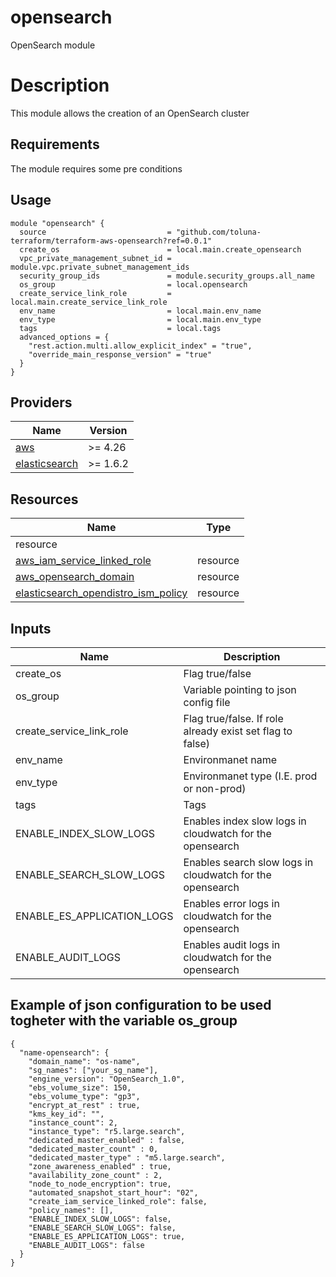# opensearch
OpenSearch module

# Description

This module allows the creation of an OpenSearch cluster

## Requirements
The module requires some pre conditions

## Usage
```hcl
module "opensearch" {
  source                           = "github.com/toluna-terraform/terraform-aws-opensearch?ref=0.0.1"
  create_os                        = local.main.create_opensearch
  vpc_private_management_subnet_id = module.vpc.private_subnet_management_ids
  security_group_ids               = module.security_groups.all_name
  os_group                         = local.opensearch
  create_service_link_role         = local.main.create_service_link_role
  env_name                         = local.main.env_name
  env_type                         = local.main.env_type
  tags                             = local.tags
  advanced_options = {
    "rest.action.multi.allow_explicit_index" = "true",
    "override_main_response_version" = "true"
  }
}
```

## Providers

| Name | Version |
|------|---------|
| <a name="provider_aws"></a> [aws](#provider\_aws) | >= 4.26 |
| <a name="provider_elasticsearch"></a> [elasticsearch](#phillbaker/elasticsearch) | >= 1.6.2 |

## Resources

| Name | Type |
|------|------|
resource |
| [aws_iam_service_linked_role](https://registry.terraform.io/providers/hashicorp/aws/latest/docs/resources/iam_service_linked_role) | resource |
| [aws_opensearch_domain](https://registry.terraform.io/providers/hashicorp/aws/latest/docs/resources/elasticsearch_domain) | resource |
| [elasticsearch_opendistro_ism_policy](https://registry.terraform.io/providers/steveteuber/elasticsearch/latest/docs/resources/opendistro_ism_policy) | resource |

## Inputs
| Name | Description |
|------|------|
|create_os|Flag true/false |
|os_group|Variable pointing to json config file |
|create_service_link_role|Flag true/false. If role already exist set flag to false)|
|env_name|Environmanet name |
|env_type|Environmanet type (I.E. prod or non-prod)|
|tags|Tags|
|ENABLE_INDEX_SLOW_LOGS|Enables index slow logs in cloudwatch for the opensearch|
|ENABLE_SEARCH_SLOW_LOGS|Enables search slow logs in cloudwatch for the opensearch|
|ENABLE_ES_APPLICATION_LOGS|Enables error logs in cloudwatch for the opensearch|
|ENABLE_AUDIT_LOGS|Enables audit logs in cloudwatch for the opensearch|


## Example of json configuration to be used togheter with the variable os_group

```hcl
{
  "name-opensearch": {
    "domain_name": "os-name",
    "sg_names": ["your_sg_name"],
    "engine_version": "OpenSearch_1.0",
    "ebs_volume_size": 150,
    "ebs_volume_type": "gp3",
    "encrypt_at_rest" : true,
    "kms_key_id": "",
    "instance_count": 2,
    "instance_type": "r5.large.search",
    "dedicated_master_enabled" : false,
    "dedicated_master_count" : 0,
    "dedicated_master_type" : "m5.large.search",
    "zone_awareness_enabled" : true,
    "availability_zone_count" : 2,
    "node_to_node_encryption": true,
    "automated_snapshot_start_hour": "02",
    "create_iam_service_linked_role": false,
    "policy_names": [],
    "ENABLE_INDEX_SLOW_LOGS": false,
    "ENABLE_SEARCH_SLOW_LOGS": false,
    "ENABLE_ES_APPLICATION_LOGS": true,
    "ENABLE_AUDIT_LOGS": false
  }
}
```

